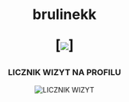 <h1 align="center">brulinekk
<p align="center">
  [<img src="https://readme-typing-svg.herokuapp.com/?center=true&vCenter=true&color=da3287&width=800&lines=+discord.gg/fivepvppl" style="margin-bottom": 85px;" />]
</p>
</h1>

<h3 align="center">LICZNIK WIZYT NA PROFILU</h3>
<p align="center">
    <img src="https://profile-counter.glitch.me/brulinekk/count.svg" alt="LICZNIK WIZYT" />
</p>
